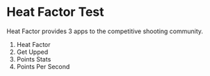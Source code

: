 
# Heat Factor Test

Heat Factor provides 3 apps to the competitive shooting community.

1. Heat Factor
2. Get Upped
3. Points Stats
4. Points Per Second
